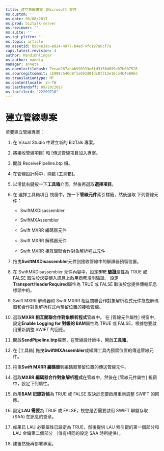 ```yaml
---
title: 建立管線專案 |Microsoft 文件
ms.custom: ''
ms.date: 06/08/2017
ms.prod: biztalk-server
ms.reviewer: ''
ms.suite: ''
ms.tgt_pltfrm: ''
ms.topic: article
ms.assetid: b584e3ab-e824-4977-b4ed-4fc197a6cf7a
caps.latest.revision: 4
author: MandiOhlinger
ms.author: mandia
manager: anneta
ms.openlocfilehash: 7eead267abbb990933e6fd3150d099d07b007526
ms.sourcegitcommit: cb908c540d8f1a692d01dc8f313e16cb4b4e696d
ms.translationtype: MT
ms.contentlocale: zh-TW
ms.lasthandoff: 09/20/2017
ms.locfileid: "22209710"
---
```

# <a name="creating-a-pipeline-project"></a>建立管線專案
若要建立管線專案：  
  
1.  在 Visual Studio 中建立新的 BizTalk 專案。  
  
2.  將接收管線項目] 和 [傳送管線項目加入專案。  
  
3.  開啟 ReceivePipeline.btp 檔。  
  
4.  在管線設計師中，開啟 [工具箱]。  
  
5.  以滑鼠右鍵按一下**工具箱**介面，然後再選取**選擇項目**。  
  
6.  在 選擇工具箱項目 視窗中，按一下**管線元件**索引標籤，然後選取 下列管線元件：  
  
    -   SwiftMXDisassembler  
  
    -   SwiftMXAssembler  
  
    -   Swift MXRR 編碼器元件  
  
    -   Swift MXRR 解碼器元件  
  
    -   Swift MXRR 相互關聯合作對象解析程式元件  
  
7.  拖曳**SwiftMXDisassembler**元件到接收管線中的解譯器預留位置。  
  
8.  在 SwiftMXDisassembler 元件內容中，設定**BRE 驗證**屬性為 TRUE 或 FALSE 取決於您要傳入訊息上啟用商務規則驗證。 設定**TransportHeaderRequired**屬性為 TRUE 或 FALSE 取決於您提供傳輸訊息標頭中的。  
  
9. Swift MXRR 解碼器和 Swift MXRR 相互關聯合作對象解析程式元件拖曳解碼器和合作對象解析程式內預留位置的接收管線。  
  
10. 選取**MXRR 相互關聯合作對象解析程式**管線中。 在 [管線元件屬性] 視窗中，設定**Enable Logging for 對帳的 BAM**屬性為 TRUE 或 FALSE，根據您要啟用重新調整 SWIFT 的回應。  
  
11. 開啟**SendPipeline.btp**檔案，在管線設計師中，開啟**工具箱**。  
  
12. 在 [工具箱] 拖曳**SwiftMXAssembler**成組譯工具內預留位置的傳送管線元件。  
  
13. 拖曳**Swift MXRR 編碼器**到編碼器預留位置的傳送管線元件。  
  
14. 選取**MXRR 編碼器合作對象解析程式**在管線中，然後在 [管線元件屬性] 視窗中，設定下列屬性。  
  
15. 啟用**BAM 記錄對帳**為 TRUE 或 FALSE 取決於您要啟用重新調整 SWIFT 的回應。  
  
16. 設定**LAU 需要**為 TRUE 或 FALSE，視您是否需要啟用 SWIFT 聯盟存取 (SAA) 在訊息的簽章。  
  
17. 如果已 LAU 必要屬性已設定為 TRUE，然後提供 LAU 索引鍵的第一個部分和 LAU 金鑰第二個部分 （值有相同的設定 SAA 時所提供）。  
  
18. 建置然後再部署專案。